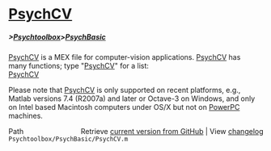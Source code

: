 # [PsychCV](PsychCV)
##### >[Psychtoolbox](Psychtoolbox)>[PsychBasic](PsychBasic)

[PsychCV](PsychCV) is a MEX file for computer-vision applications. [PsychCV](PsychCV) has  
many functions; type "[PsychCV](PsychCV)" for a list:  
    [PsychCV](PsychCV)  
  
Please note that [PsychCV](PsychCV) is only supported on recent platforms, e.g.,  
Matlab versions 7.4 (R2007a) and later or Octave-3 on Windows, and only  
on Intel based Macintosh computers under OS/X but not on [PowerPC](PowerPC)  
machines.  
  




<div class="code_header" style="text-align:right;">
  <span style="float:left;">Path&nbsp;&nbsp;</span> <span class="counter">Retrieve <a href=
  "https://raw.github.com/Psychtoolbox-3/Psychtoolbox-3/beta/Psychtoolbox/PsychBasic/PsychCV.m">current version from GitHub</a> | View <a href=
  "https://github.com/Psychtoolbox-3/Psychtoolbox-3/commits/beta/Psychtoolbox/PsychBasic/PsychCV.m">changelog</a></span>
</div>
<div class="code">
  <code>Psychtoolbox/PsychBasic/PsychCV.m</code>
</div>

